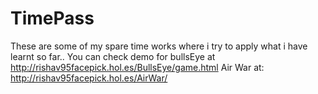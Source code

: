 TimePass
========
These are some of my spare time works where i try to apply what i have learnt so far..
You can check demo for 
bullsEye at http://rishav95facepick.hol.es/BullsEye/game.html
Air War at: http://rishav95facepick.hol.es/AirWar/
